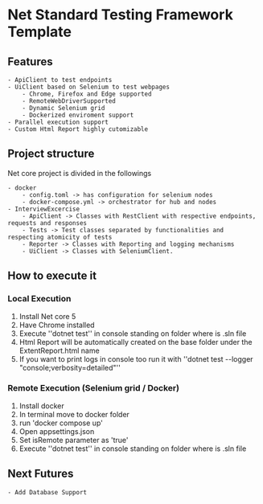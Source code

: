 # Net Standard Testing Framework Template

## Features

	- ApiClient to test endpoints
	- UiClient based on Selenium to test webpages
		- Chrome, Firefox and Edge supported
		- RemoteWebDriverSupported
		- Dynamic Selenium grid
		- Dockerized enviroment support
	- Parallel execution support
	- Custom Html Report highly cutomizable

## Project structure

Net core project is divided in the followings

	- docker
		- config.toml -> has configuration for selenium nodes
		- docker-compose.yml -> orchestrator for hub and nodes
	- InterviewExcercise
		- ApiClient -> Classes with RestClient with respective endpoints, requests and responses
		- Tests -> Test classes separated by functionalities and respecting atomicity of tests
		- Reporter -> Classes with Reporting and logging mechanisms
		- UiClient -> Classes with SeleniumClient.

## How to execute it 

### Local Execution

 1. Install Net core 5
 2. Have Chrome installed
 3. Execute ''dotnet test'' in console standing on folder where is .sln file
 4. Html Report will be automatically created on the base folder under the ExtentReport.html name
 5. If you want to print logs in console too run it with ''dotnet test --logger "console;verbosity=detailed"''

### Remote Execution (Selenium grid / Docker)

 1. Install docker
 2. In terminal move to docker folder
 3. run 'docker compose up'
 4. Open appsettings.json
 5. Set isRemote parameter as 'true'
 6. Execute ''dotnet test'' in console standing on folder where is .sln file

## Next Futures

	- Add Database Support
